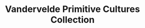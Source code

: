 ---
layout: repo
title: "Vandervelde Primitive Cultures Collection"
id: 12148
permalink: repos/12148/
---